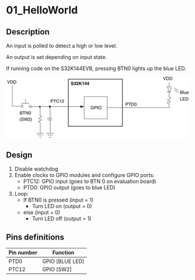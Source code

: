 # 01_HelloWorld

## Description
An input is polled to detect a high or low level.

An output is set depending on input state.

If running code on the S32K144EVB, pressing BTN0 lights up the blue LED.

![Hello World block diagram](01_HelloWorld.assets/Hello%20World%20block%20diagram.PNG)

## Design
1. Disable watchdog
2. Enable clocks to GPIO modules and configure GPIO ports:
   * PTC12: GPIO input (goes to BTN 0 on evaluation board)
   * PTD0: GPIO output (goes to blue LED)
3. Loop:
   * If BTN0 is pressed (input = 1)
     * Turn LED on (output = 0)
   * else (input = 0)
     * Turn LED off (output = 1)

## Pins definitions

| Pin number | Function        |
| ---------- | --------------- |
| PTD0       | GPIO [BLUE LED] |
| PTC12      | GPIO [SW2]      |

